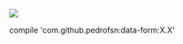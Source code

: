 [![](https://www.jitpack.io/v/pedrofsn/data-form.svg)](https://www.jitpack.io/#pedrofsn/data-form)


compile 'com.github.pedrofsn:data-form:X.X'
